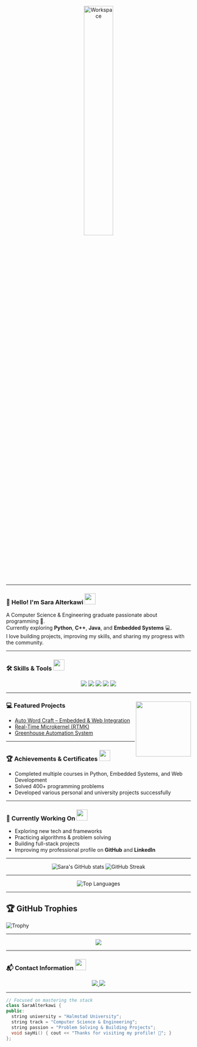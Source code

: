 <div align="center" width="100%">

<img src="https://raw.githubusercontent.com/SP-XD/SP-XD/refs/heads/main/images/dev-working_rounded.gif" alt="Workspace" width="40%"/><br>

</div>

<hr>

### 👋 Hello! I'm **Sara Alterkawi** <img src="https://media.giphy.com/media/WUlplcMpOCEmTGBtBW/giphy.gif" width="30">
A Computer Science & Engineering graduate passionate about programming 🚀.  
Currently exploring **Python**, **C++**, **Java**, and **Embedded Systems** 💻.  
I love building projects, improving my skills, and sharing my progress with the community.

---

### 🛠️ Skills & Tools <img src="https://media.giphy.com/media/3o7TKPdUkkbCAVqW4w/giphy.gif" width="30">
<div align="center">
   <img src="https://img.shields.io/badge/Java-007396?style=for-the-badge&logo=java&logoColor=white" />
  <img src="https://img.shields.io/badge/C++-00599C?style=for-the-badge&logo=c%2B%2B&logoColor=white" />
  <img src="https://img.shields.io/badge/Python-3776AB?style=for-the-badge&logo=python&logoColor=white" />
  <img src="https://img.shields.io/badge/Django-092E20?style=for-the-badge&logo=django&logoColor=white" />
  <img src="https://img.shields.io/badge/Flask-000000?style=for-the-badge&logo=flask&logoColor=white" />
</div>

---

### 💻 Featured Projects <img align="right" src="https://media.giphy.com/media/qgQUggAC3Pfv687qPC/giphy.gif" width="150" />
- [Auto Word Craft – Embedded & Web Integration](https://github.com/sara-alterkawi/Robot_Fullstack_Version)  
- [Real-Time Microkernel (RTMK)](https://github.com/sara-alterkawi/DST2_Project)  
- [Greenhouse Automation System](https://github.com/sara-alterkawi/DST1_Project)  

---

### 🏆 Achievements & Certificates <img src="https://media.giphy.com/media/26FPnsRww5Zm4/giphy.gif" width="30">
- Completed multiple courses in Python, Embedded Systems, and Web Development  
- Solved 400+ programming problems  
- Developed various personal and university projects successfully  

---

### 🎯 Currently Working On <img src="https://media.giphy.com/media/xT8qBepJQzUjXpeWU8/giphy.gif" width="30">
- Exploring new tech and frameworks  
- Practicing algorithms & problem solving  
- Building full-stack projects  
- Improving my professional profile on **GitHub** and **LinkedIn**  

---

<div align="center">
  <img src="https://github-readme-stats.vercel.app/api?username=sara-alterkawi&show_icons=true&theme=tokyonight&hide_border=false&count_private=true&v=1" alt="Sara's GitHub stats" /> 
  <img src="https://github-readme-streak-stats.herokuapp.com/?user=sara-alterkawi&theme=tokyonight&hide_border=false&v=1" alt="GitHub Streak" /> 
</div>

---

<div align="center">
  <img src="https://github-readme-stats.vercel.app/api/top-langs/?username=sara-alterkawi&layout=compact&theme=tokyonight&hide_border=false&v=1" alt="Top Languages" />
</div>

---

## 🏆 GitHub Trophies
![Trophy](https://github-profile-trophy.vercel.app/?username=sara-alterkawi&theme=darkhub&no-frame=true&no-bg=true&margin-w=5)

---

<p align="center">
  <img src="https://img.shields.io/github/followers/sara-alterkawi?label=Followers&style=for-the-badge&logo=github&color=1f6feb" />
</p>

---

### 📬 Contact Information <img src="https://media.giphy.com/media/jqNPzdTTxQfOgOqpO4/giphy.gif" width="30">
<div align="center">
  <a href="https://www.linkedin.com/in/sara-alterkawi-911526101">
    <img src="https://img.shields.io/badge/LinkedIn-0A66C2?style=for-the-badge&logo=linkedin&logoColor=white" />
  </a>
  <a href="mailto:sara.omar.alterkawi@gmail.com">
    <img src="https://img.shields.io/badge/Gmail-D14836?style=for-the-badge&logo=gmail&logoColor=white" />
  </a>
</div>

---

```cpp
// Focused on mastering the stack
class SaraAlterkawi {
public:
  string university = "Halmstad University";
  string track = "Computer Science & Engineering";
  string passion = "Problem Solving & Building Projects";
  void sayHi() { cout << "Thanks for visiting my profile! 🚀"; }
};
